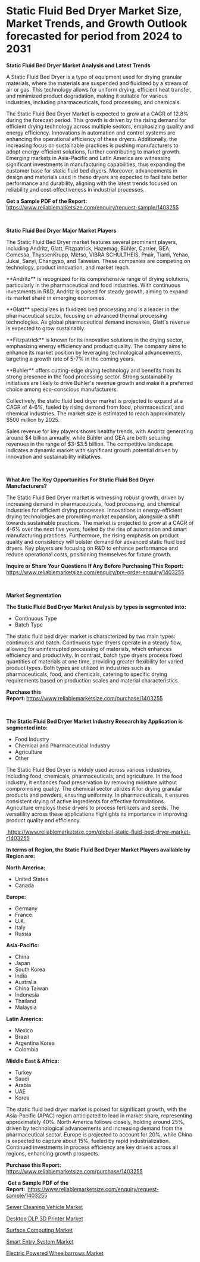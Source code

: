 <p><h1>Static Fluid Bed Dryer Market Size, Market Trends, and Growth Outlook forecasted for period from 2024 to 2031</h1></p><p><strong>Static Fluid Bed Dryer Market Analysis and Latest Trends</strong></p>
<p><p>A Static Fluid Bed Dryer is a type of equipment used for drying granular materials, where the materials are suspended and fluidized by a stream of air or gas. This technology allows for uniform drying, efficient heat transfer, and minimized product degradation, making it suitable for various industries, including pharmaceuticals, food processing, and chemicals.</p><p>The Static Fluid Bed Dryer Market is expected to grow at a CAGR of 12.8% during the forecast period. This growth is driven by the rising demand for efficient drying technology across multiple sectors, emphasizing quality and energy efficiency. Innovations in automation and control systems are enhancing the operational efficiency of these dryers. Additionally, the increasing focus on sustainable practices is pushing manufacturers to adopt energy-efficient solutions, further contributing to market growth. Emerging markets in Asia-Pacific and Latin America are witnessing significant investments in manufacturing capabilities, thus expanding the customer base for static fluid bed dryers. Moreover, advancements in design and materials used in these dryers are expected to facilitate better performance and durability, aligning with the latest trends focused on reliability and cost-effectiveness in industrial processes.</p></p>
<p><strong>Get a Sample PDF of the Report:&nbsp;</strong> <a href="https://www.reliablemarketsize.com/enquiry/request-sample/1403255?utm_campaign=1413&utm_medium=2&utm_source=Github&utm_content=ia&utm_term=23102024&utm_id=static-fluid-bed-dryer">https://www.reliablemarketsize.com/enquiry/request-sample/1403255</a></p>
<p>&nbsp;</p>
<p><strong>Static Fluid Bed Dryer Major Market Players</strong></p>
<p><p>The Static Fluid Bed Dryer market features several prominent players, including Andritz, Glatt, Fitzpatrick, Hazemag, Bühler, Carrier, GEA, Comessa, ThyssenKrupp, Metso, VIBRA SCHULTHEIS, Pnair, Tianli, Yehao, Jukai, Sanyi, Changyao, and Taiweian. These companies are competing on technology, product innovation, and market reach.</p><p>**Andritz** is recognized for its comprehensive range of drying solutions, particularly in the pharmaceutical and food industries. With continuous investments in R&D, Andritz is poised for steady growth, aiming to expand its market share in emerging economies.</p><p>**Glatt** specializes in fluidized bed processing and is a leader in the pharmaceutical sector, focusing on advanced thermal processing technologies. As global pharmaceutical demand increases, Glatt's revenue is expected to grow sustainably.</p><p>**Fitzpatrick** is known for its innovative solutions in the drying sector, emphasizing energy efficiency and product quality. The company aims to enhance its market position by leveraging technological advancements, targeting a growth rate of 5-7% in the coming years.</p><p>**Buhler** offers cutting-edge drying technology and benefits from its strong presence in the food processing sector. Strong sustainability initiatives are likely to drive Buhler's revenue growth and make it a preferred choice among eco-conscious manufacturers.</p><p>Collectively, the static fluid bed dryer market is projected to expand at a CAGR of 4-6%, fueled by rising demand from food, pharmaceutical, and chemical industries. The market size is estimated to reach approximately $500 million by 2025. </p><p>Sales revenue for key players shows healthy trends, with Andritz generating around $4 billion annually, while Bühler and GEA are both securing revenues in the range of $3-$3.5 billion. The competitive landscape indicates a dynamic market with significant growth potential driven by innovation and sustainability initiatives.</p></p>
<p>&nbsp;</p>
<p><strong>What Are The Key Opportunities For Static Fluid Bed Dryer Manufacturers?</strong></p>
<p><p>The Static Fluid Bed Dryer market is witnessing robust growth, driven by increasing demand in pharmaceuticals, food processing, and chemical industries for efficient drying processes. Innovations in energy-efficient drying technologies are promoting market expansion, alongside a shift towards sustainable practices. The market is projected to grow at a CAGR of 4-6% over the next five years, fueled by the rise of automation and smart manufacturing practices. Furthermore, the rising emphasis on product quality and consistency will bolster demand for advanced static fluid bed dryers. Key players are focusing on R&D to enhance performance and reduce operational costs, positioning themselves for future growth.</p></p>
<p><strong>Inquire or Share Your Questions If Any Before Purchasing This Report:</strong> <a href="https://www.reliablemarketsize.com/enquiry/pre-order-enquiry/1403255?utm_campaign=1413&utm_medium=2&utm_source=Github&utm_content=ia&utm_term=23102024&utm_id=static-fluid-bed-dryer">https://www.reliablemarketsize.com/enquiry/pre-order-enquiry/1403255</a></p>
<p>&nbsp;</p>
<p><strong>Market Segmentation</strong></p>
<p><strong>The Static Fluid Bed Dryer Market Analysis by types is segmented into:</strong></p>
<p><ul><li>Continuous Type</li><li>Batch Type</li></ul></p>
<p><p>The static fluid bed dryer market is characterized by two main types: continuous and batch. Continuous type dryers operate in a steady flow, allowing for uninterrupted processing of materials, which enhances efficiency and productivity. In contrast, batch type dryers process fixed quantities of materials at one time, providing greater flexibility for varied product types. Both types are utilized in industries such as pharmaceuticals, food, and chemicals, catering to specific drying requirements based on production scales and material characteristics.</p></p>
<p><strong>Purchase this Report:&nbsp;</strong><a href="https://www.reliablemarketsize.com/purchase/1403255?utm_campaign=1413&utm_medium=2&utm_source=Github&utm_content=ia&utm_term=23102024&utm_id=static-fluid-bed-dryer">https://www.reliablemarketsize.com/purchase/1403255</a></p>
<p>&nbsp;</p>
<p><strong>The Static Fluid Bed Dryer Market Industry Research by Application is segmented into:</strong></p>
<p><ul><li>Food Industry</li><li>Chemical and Pharmaceutical Industry</li><li>Agriculture</li><li>Other</li></ul></p>
<p><p>The Static Fluid Bed Dryer is widely used across various industries, including food, chemicals, pharmaceuticals, and agriculture. In the food industry, it enhances food preservation by removing moisture without compromising quality. The chemical sector utilizes it for drying granular products and powders, ensuring uniformity. In pharmaceuticals, it ensures consistent drying of active ingredients for effective formulations. Agriculture employs these dryers to process fertilizers and seeds. The versatility across these applications highlights its importance in improving product quality and efficiency.</p></p>
<p><a href="https://www.reliablemarketsize.com/global-static-fluid-bed-dryer-market-r1403255?utm_campaign=1413&utm_medium=2&utm_source=Github&utm_content=ia&utm_term=23102024&utm_id=static-fluid-bed-dryer">&nbsp;https://www.reliablemarketsize.com/global-static-fluid-bed-dryer-market-r1403255</a></p>
<p><strong>In terms of Region, the Static Fluid Bed Dryer Market Players available by Region are:</strong></p>
<p>
    <p> <strong> North America: </strong>
        <ul>
            <li>United States</li>
            <li>Canada</li>
        </ul>
        </p> 
    <p> <strong> Europe: </strong>
        <ul>
            <li>Germany</li>
            <li>France</li>
            <li>U.K.</li>
            <li>Italy</li>
            <li>Russia</li>
        </ul>
        </p> 
    <p> <strong> Asia-Pacific: </strong>
        <ul>
            <li>China</li>
            <li>Japan</li>
            <li>South Korea</li>
            <li>India</li>
            <li>Australia</li>
            <li>China Taiwan</li>
            <li>Indonesia</li>
            <li>Thailand</li>
            <li>Malaysia</li>
        </ul>
        </p> 
    <p> <strong> Latin America: </strong>
        <ul>
            <li>Mexico</li>
            <li>Brazil</li>
            <li>Argentina Korea</li>
            <li>Colombia</li>
        </ul>
        </p> 
    <p> <strong> Middle East & Africa: </strong>
        <ul>
            <li>Turkey</li>
            <li>Saudi</li>
            <li>Arabia</li>
            <li>UAE</li>
            <li>Korea</li>
        </ul>
    </p>
    </p>
<p><p>The static fluid bed dryer market is poised for significant growth, with the Asia-Pacific (APAC) region anticipated to lead in market share, representing approximately 40%. North America follows closely, holding around 25%, driven by technological advancements and increasing demand from the pharmaceutical sector. Europe is projected to account for 20%, while China is expected to capture about 15%, fueled by rapid industrialization. Continued investments in process efficiency are key drivers across all regions, enhancing growth prospects.</p></p>
<p><strong>Purchase this Report: </strong><a href="https://www.reliablemarketsize.com/purchase/1403255?utm_campaign=1413&utm_medium=2&utm_source=Github&utm_content=ia&utm_term=23102024&utm_id=static-fluid-bed-dryer">https://www.reliablemarketsize.com/purchase/1403255</a></p>
<p>&nbsp;<strong>Get a Sample PDF of the Report:&nbsp;&nbsp;</strong><a href="https://www.reliablemarketsize.com/enquiry/request-sample/1403255?utm_campaign=1413&utm_medium=2&utm_source=Github&utm_content=ia&utm_term=23102024&utm_id=static-fluid-bed-dryer">https://www.reliablemarketsize.com/enquiry/request-sample/1403255</a></p>
<p><strong></strong></p>
<p><p><a href="https://github.com/mickahmaland/Market-Research-Report-List-1/blob/main/sewer-cleaning-vehicle-market.md?utm_campaign=1413&utm_medium=2&utm_source=Github&utm_content=ia&utm_term=23102024&utm_id=static-fluid-bed-dryer">Sewer Cleaning Vehicle Market</a></p><p><a href="https://issuu.com/reportprime-2/docs/desktop-dlp-3d-printer-market-size-_ee7fa731ec3644?utm_campaign=1413&utm_medium=2&utm_source=Github&utm_content=ia&utm_term=23102024&utm_id=static-fluid-bed-dryer">Desktop DLP 3D Printer Market</a></p><p><a href="https://www.linkedin.com/pulse/surface-computing-market-size-share-analysis-growth-trends-zjfbf?utm_campaign=1413&utm_medium=2&utm_source=Github&utm_content=ia&utm_term=23102024&utm_id=static-fluid-bed-dryer">Surface Computing Market</a></p><p><a href="https://www.linkedin.com/pulse/smart-entry-system-market-evolution-key-trends-regional-dynamics-coulf?utm_campaign=1413&utm_medium=2&utm_source=Github&utm_content=ia&utm_term=23102024&utm_id=static-fluid-bed-dryer">Smart Entry System Market</a></p><p><a href="https://issuu.com/reportprime-2/docs/electric-powered-wheelbarrows-marke_b6703a08ad2f73?utm_campaign=1413&utm_medium=2&utm_source=Github&utm_content=ia&utm_term=23102024&utm_id=static-fluid-bed-dryer">Electric Powered Wheelbarrows Market</a></p></p>